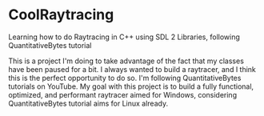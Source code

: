 # CoolRaytracing
Learning how to do Raytracing in C++ using SDL 2 Libraries, following QuantitativeBytes tutorial

This is a project I'm doing to take advantage of the fact that my classes have been paused for a bit. I always wanted to build a raytracer, and I think this is the perfect opportunity to do so.
I'm following QuantitativeBytes tutorials on YouTube.
My goal with this project is to build a fully functional, optimized, and performant raytracer aimed for Windows, considering QuantitativeBytes tutorial aims for Linux already.
